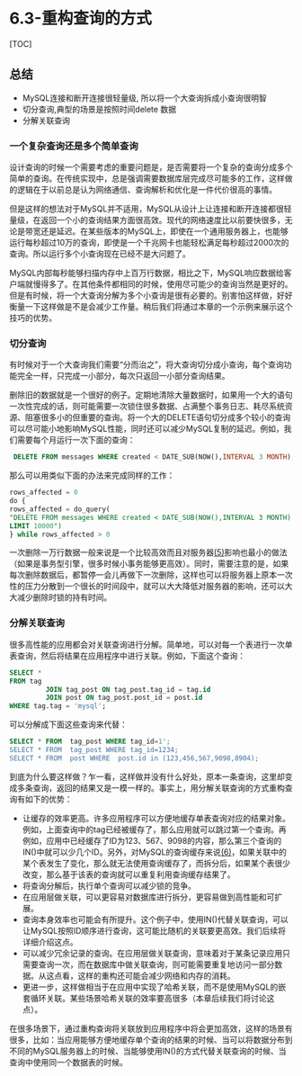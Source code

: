 # 6.3-重构查询的方式

[TOC]

## 总结

- MySQL连接和断开连接很轻量级, 所以将一个大查询拆成小查询很明智
- 切分查询,典型的场景是按照时间delete 数据
- 分解关联查询

### 一个复杂查询还是多个简单查询

设计查询的时候一个需要考虑的重要问题是，是否需要将一个复杂的查询分成多个简单的查询。在传统实现中，总是强调需要数据库层完成尽可能多的工作，这样做的逻辑在于以前总是认为网络通信、查询解析和优化是一件代价很高的事情。

但是这样的想法对于MySQL并不适用，MySQL从设计上让连接和断开连接都很轻量级，在返回一个小的查询结果方面很高效。现代的网络速度比以前要快很多，无论是带宽还是延迟。在某些版本的MySQL上，即使在一个通用服务器上，也能够运行每秒超过10万的查询，即使是一个千兆网卡也能轻松满足每秒超过2000次的查询。所以运行多个小查询现在已经不是大问题了。

MySQL内部每秒能够扫描内存中上百万行数据，相比之下，MySQL响应数据给客户端就慢得多了。在其他条件都相同的时候，使用尽可能少的查询当然是更好的。但是有时候，将一个大查询分解为多个小查询是很有必要的。别害怕这样做，好好衡量一下这样做是不是会减少工作量。稍后我们将通过本章的一个示例来展示这个技巧的优势。

### 切分查询

有时候对于一个大查询我们需要“分而治之”，将大查询切分成小查询，每个查询功能完全一样，只完成一小部分，每次只返回一小部分查询结果。

删除旧的数据就是一个很好的例子。定期地清除大量数据时，如果用一个大的语句一次性完成的话，则可能需要一次锁住很多数据、占满整个事务日志、耗尽系统资源、阻塞很多小的但重要的查询。将一个大的DELETE语句切分成多个较小的查询可以尽可能小地影响MySQL性能，同时还可以减少MySQL复制的延迟。例如，我们需要每个月运行一次下面的查询：

```sql
 DELETE FROM messages WHERE created < DATE_SUB(NOW(),INTERVAL 3 MONTH);
```

那么可以用类似下面的办法来完成同样的工作：

```sql
rows_affected = 0
do {
rows_affected = do_query(
"DELETE FROM messages WHERE created < DATE_SUB(NOW(),INTERVAL 3 MONTH)
LIMIT 10000")
} while rows_affected > 0 
```

一次删除一万行数据一般来说是一个比较高效而且对服务器[(5)](https://www.neat-reader.cn/part0013.xhtml#ch5)影响也最小的做法（如果是事务型引擎，很多时候小事务能够更高效）。同时，需要注意的是，如果每次删除数据后，都暂停一会儿再做下一次删除，这样也可以将服务器上原本一次性的压力分散到一个很长的时间段中，就可以大大降低对服务器的影响，还可以大大减少删除时锁的持有时间。

### 分解关联查询

很多高性能的应用都会对关联查询进行分解。简单地，可以对每一个表进行一次单表查询，然后将结果在应用程序中进行关联。例如，下面这个查询：

```sql
SELECT *
FROM tag
         JOIN tag_post ON tag_post.tag_id = tag.id
         JOIN post ON tag_post.post_id = post.id
WHERE tag.tag = 'mysql';
```

可以分解成下面这些查询来代替：

```sql
SELECT * FROM  tag_post WHERE tag_id=1';
SELECT * FROM  tag_post WHERE tag_id=1234;
SELECT * FROM  post WHERE  post.id in (123,456,567,9098,8904);
```

到底为什么要这样做？乍一看，这样做并没有什么好处，原本一条查询，这里却变成多条查询，返回的结果又是一模一样的。事实上，用分解关联查询的方式重构查询有如下的优势：

- 让缓存的效率更高。许多应用程序可以方便地缓存单表查询对应的结果对象。例如，上面查询中的tag已经被缓存了，那么应用就可以跳过第一个查询。再例如，应用中已经缓存了ID为123、567、9098的内容，那么第三个查询的IN()中就可以少几个ID。另外，对MySQL的查询缓存来说[(6)](https://www.neat-reader.cn/part0013.xhtml#ch6)，如果关联中的某个表发生了变化，那么就无法使用查询缓存了，而拆分后，如果某个表很少改变，那么基于该表的查询就可以重复利用查询缓存结果了。
- 将查询分解后，执行单个查询可以减少锁的竞争。
- 在应用层做关联，可以更容易对数据库进行拆分，更容易做到高性能和可扩展。
- 查询本身效率也可能会有所提升。这个例子中，使用IN()代替关联查询，可以让MySQL按照ID顺序进行查询，这可能比随机的关联要更高效。我们后续将详细介绍这点。
- 可以减少冗余记录的查询。在应用层做关联查询，意味着对于某条记录应用只需要查询一次，而在数据库中做关联查询，则可能需要重复地访问一部分数据。从这点看，这样的重构还可能会减少网络和内存的消耗。
- 更进一步，这样做相当于在应用中实现了哈希关联，而不是使用MySQL的嵌套循环关联。某些场景哈希关联的效率要高很多（本章后续我们将讨论这点）。

在很多场景下，通过重构查询将关联放到应用程序中将会更加高效，这样的场景有很多，比如：当应用能够方便地缓存单个查询的结果的时候、当可以将数据分布到不同的MySQL服务器上的时候、当能够使用IN()的方式代替关联查询的时候、当查询中使用同一个数据表的时候。